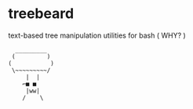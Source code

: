 # treebeard

text-based tree manipulation utilities for bash ( WHY? )

```
  _________
 (         )
(           )
 \~~~~~~~~~/
     |  |
    ⌐■ ■
     |ww|
    /    \
```
